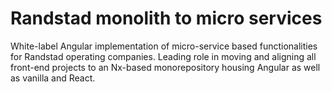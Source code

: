 <!--
  slug: randstad-micro-services
  type: fortpolio
  categories: JavaScript, HTML/CSS, UX, mobile
  tags: CSS, HTML, TypeScript, Nx, Angular, Storybook, Cypress
  clients: Randstad
  collaboration: 
  prizes: 
  thumbnail: Randstad.png
  image:
  images: 
  inCv: true 
  inPortfolio: false
  dateFrom: 2020-10-01
  dateTo: 2023-01-24
--> 
 
# Randstad monolith to micro services

White-label Angular implementation of micro-service based functionalities for Randstad operating companies. Leading role in moving and aligning all front-end projects to an Nx-based monorepository housing Angular as well as vanilla and React.
